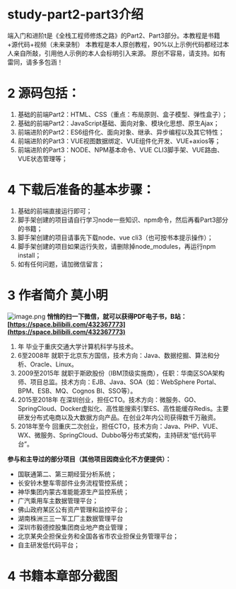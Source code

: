 # study-part2-part3介绍
   端入门和进阶t是《全栈工程师修炼之路》的Part2、Part3部分。本教程是书籍+源代码+视频（未来录制）
本教程是本人原创教程，90%以上示例代码都经过本人亲自所敲，引用他人示例的本人会标明引入来源。
原创不容易，请支持。如有雷同，请多多包涵！

# 2 源码包括：
1. 基础的前端Part2：HTML、CSS（重点：布局原则、盒子模型、弹性盒子）；
2. 基础的前端Part2：JavaScript基础、面向对象、模块化思想、原生Ajax；
3. 前端进阶的Part2：ES6组件化、面向对象、继承、异步编程以及其它特性；
4. 前端进阶的Part3：VUE视图数据绑定、VUE组件化开发、VUE+axios等；
5. 前端进阶的Part3：NODE、NPM基本命令、VUE CLI3脚手架、VUE路由、VUE状态管理等；

# 4 下载后准备的基本步骤：
1. 基础的前端直接运行即可；
2. 脚手架创建的项目请自行学习node一些知识、npm命令，然后再看Part3部分的书籍；
3. 脚手架创建的项目请事先下载node、vue cli3（也可按书本提示操作）；
4. 脚手架创建的项目如果运行失败，请删除掉node_modules，再运行npm install；
5. 如有任何问题，请加微信留言；

# 3 作者简介 莫小明
 
  ![image.png](https://upload-images.jianshu.io/upload_images/18601763-68f09e5e7bcd4262.png?imageMogr2/auto-orient/strip%7CimageView2/2/w/1240)
**悄悄的扫一下微信，就可以获得PDF电子书，B站：[https://space.bilibili.com/432367773](https://space.bilibili.com/432367773)**
 
1. 年 毕业于重庆交通大学计算机科学与技术。
2. 6至2008年 就职于北京东方国信，技术方向：Java、数据挖掘、算法和分析、Oracle、Linux。
3. 2009至2015年 就职于斯欧股份（IBM顶级实施商），任职：华南区SOA架构师、项目总监。技术方向：EJB、Java、SOA（如：WebSphere Portal、BPM、ESB、MQ、Cognos BI、SSO等）。
4. 2015至2018年 在深圳创业，担任CTO。技术方向：微服务、GO、SpringCloud、Docker虚拟化、高性能搜索引擎ES、高性能缓存Redis。主要研发分布式电商以及大数据方向产品。在创业2年内公司获得数千万融资。
5. 2018年至今 回重庆二次创业，担任CTO，技术方向：Java、PHP、VUE、WX、微服务、SpringCloud、Dubbo等分布式架构，主持研发“低代码平台”。

**参与和主导过的部分项目（其他项目因商业化不方便提供）：**
* 国联通第二、第三期经营分析系统；
* 长安铃木整车零部件业务流程管控系统；
* 神华集团内蒙古准能能源生产监控系统；
* 广汽乘用车主数据管理平台；
* 佛山政府某区公有资产管理和监控平台；
* 湖南株洲三三一军工厂主数据管理平台
* 深圳市毅德控股集团商业地产商业管理；
* 北京某央企担保业务和全国各省市农业担保业务管理平台；
* 自主研发低代码平台；

# 4 书籍本章部分截图


